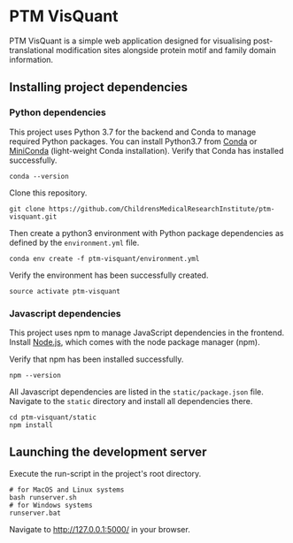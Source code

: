 # PTM VisQuant

PTM VisQuant is a simple web application designed for visualising post-translational modification sites alongside protein motif and family domain information.

## Installing project dependencies

### Python dependencies

This project uses Python 3.7 for the backend and Conda to manage required Python packages. You can install Python3.7 from [Conda](https://www.anaconda.com/download/#linux) or [MiniConda](https://conda.io/miniconda.html) (light-weight Conda installation). Verify that Conda has installed successfully.

```
conda --version
```

Clone this repository.

```
git clone https://github.com/ChildrensMedicalResearchInstitute/ptm-visquant.git
```

Then create a python3 environment with Python package dependencies as defined by the `environment.yml` file.

```
conda env create -f ptm-visquant/environment.yml
```

Verify the environment has been successfully created.

```
source activate ptm-visquant
```

### Javascript dependencies

This project uses npm to manage JavaScript dependencies in the frontend. Install [Node.js](https://nodejs.org/en/download/), which comes with the node package manager (npm).

Verify that npm has been installed successfully.

```
npm --version
```

All Javascript dependencies are listed in the `static/package.json` file. Navigate to the `static` directory and install all dependencies there.

```
cd ptm-visquant/static
npm install
```

## Launching the development server

Execute the run-script in the project's root directory.

```
# for MacOS and Linux systems
bash runserver.sh
# for Windows systems
runserver.bat
```

Navigate to http://127.0.0.1:5000/ in your browser.
